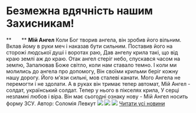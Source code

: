 
# Безмежна вдячність нашим Захисникам!
**       ** **Мій Ангел**
Коли Бог творив ангела, він зробив його вільним.
Вклав йому в руки меч і наказав бути сильним.
Поставив його на сторожі людської душі і воротах раю,
Дав ангелу крила такі, що від краю землі аж до краю.
Отак ангел стеріг небо, спускався часом на землю,
Запалював Боже світло, коли нам ставало темно.
І коли ми молились до ангела про допомогу,
Він своїми крильми беріг кожну нашу дорогу.
Його м'язи сильні, мов сталеві канати.
Мого Ангела не перемогти і не здолати.
А в руках він тримає тепер автомат,
Мій Ангел - солдат, український солдат.
Тепер у нього в пікселях крила,
У серці незламні любов і віра.
Він має сьогодні ознаку нову - Мій Ангел носить форму ЗСУ.
Автор: Соломія Левкут
![](/images/безмежна-вдячність-нашим-захисникам/зсу2.jpg)
![](/images/безмежна-вдячність-нашим-захисникам/зсу3.jpg)
![](/images/безмежна-вдячність-нашим-захисникам/зсу1.jpg)
[Читати усі новини](/news)
       